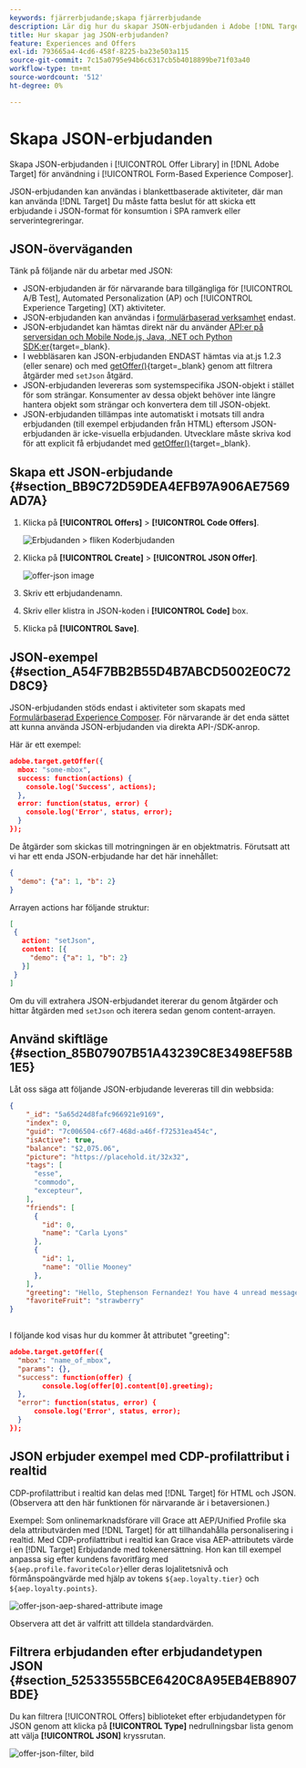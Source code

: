 ```yaml
---
keywords: fjärrerbjudande;skapa fjärrerbjudande
description: Lär dig hur du skapar JSON-erbjudanden i Adobe [!DNL Target] för användning i den formulärbaserade Experience Composer.
title: Hur skapar jag JSON-erbjudanden?
feature: Experiences and Offers
exl-id: 793665a4-4cd6-458f-8225-ba23e503a115
source-git-commit: 7c15a0795e94b6c6317cb5b4018899be71f03a40
workflow-type: tm+mt
source-wordcount: '512'
ht-degree: 0%

---
```


# Skapa JSON-erbjudanden

Skapa JSON-erbjudanden i [!UICONTROL Offer Library] in [!DNL Adobe Target] för användning i [!UICONTROL Form-Based Experience Composer].

JSON-erbjudanden kan användas i blankettbaserade aktiviteter, där man kan använda [!DNL Target] Du måste fatta beslut för att skicka ett erbjudande i JSON-format för konsumtion i SPA ramverk eller serverintegreringar.

## JSON-överväganden

Tänk på följande när du arbetar med JSON:

* JSON-erbjudanden är för närvarande bara tillgängliga för [!UICONTROL A/B Test], Automated Personalization (AP) och [!UICONTROL Experience Targeting] (XT) aktiviteter.
* JSON-erbjudanden kan användas i [formulärbaserad verksamhet](/help/main/c-experiences/form-experience-composer.md) endast.
* JSON-erbjudandet kan hämtas direkt när du använder [API:er på serversidan och Mobile Node.js, Java, .NET och Python SDK:er](https://experienceleague.corp.adobe.com/docs/target-dev/developer/server-side/server-side-overview.html){target=_blank}.
* I webbläsaren kan JSON-erbjudanden ENDAST hämtas via at.js 1.2.3 (eller senare) och med [getOffer()](https://experienceleague.corp.adobe.com/docs/target-dev/developer/client-side/at-js-implementation/functions-overview/adobe-target-getoffer.html){target=_blank} genom att filtrera åtgärder med `setJson` åtgärd.
* JSON-erbjudanden levereras som systemspecifika JSON-objekt i stället för som strängar. Konsumenter av dessa objekt behöver inte längre hantera objekt som strängar och konvertera dem till JSON-objekt.
* JSON-erbjudanden tillämpas inte automatiskt i motsats till andra erbjudanden (till exempel erbjudanden från HTML) eftersom JSON-erbjudanden är icke-visuella erbjudanden. Utvecklare måste skriva kod för att explicit få erbjudandet med [getOffer()](https://experienceleague.corp.adobe.com/docs/target-dev/developer/client-side/at-js-implementation/functions-overview/adobe-target-getoffer.html){target=_blank}.

## Skapa ett JSON-erbjudande {#section_BB9C72D59DEA4EFB97A906AE7569AD7A}

1. Klicka på **[!UICONTROL Offers]** > **[!UICONTROL Code Offers]**.

   ![Erbjudanden > fliken Koderbjudanden](/help/main/c-experiences/c-manage-content/assets/code-offers-tab.png)

1. Klicka på **[!UICONTROL Create]** > **[!UICONTROL JSON Offer]**.

   ![offer-json image](assets/offer-json.png)

1. Skriv ett erbjudandenamn.
1. Skriv eller klistra in JSON-koden i **[!UICONTROL Code]** box.
1. Klicka på **[!UICONTROL Save]**.

## JSON-exempel {#section_A54F7BB2B55D4B7ABCD5002E0C72D8C9}

JSON-erbjudanden stöds endast i aktiviteter som skapats med [Formulärbaserad Experience Composer](/help/main/c-experiences/form-experience-composer.md). För närvarande är det enda sättet att kunna använda JSON-erbjudanden via direkta API-/SDK-anrop.

Här är ett exempel:

```json
adobe.target.getOffer({ 
  mbox: "some-mbox", 
  success: function(actions) { 
    console.log('Success', actions); 
  }, 
  error: function(status, error) { 
    console.log('Error', status, error); 
  } 
});
```

De åtgärder som skickas till motringningen är en objektmatris. Förutsatt att vi har ett enda JSON-erbjudande har det här innehållet:

```json
{ 
  "demo": {"a": 1, "b": 2} 
}
```

Arrayen actions har följande struktur:

```json
[ 
 { 
   action: "setJson", 
   content: [{ 
     "demo": {"a": 1, "b": 2} 
   }] 
 }  
]
```

Om du vill extrahera JSON-erbjudandet itererar du genom åtgärder och hittar åtgärden med `setJson` och iterera sedan genom content-arrayen.

## Använd skiftläge {#section_85B07907B51A43239C8E3498EF58B1E5}

Låt oss säga att följande JSON-erbjudande levereras till din webbsida:

```json
{ 
    "_id": "5a65d24d8fafc966921e9169", 
    "index": 0, 
    "guid": "7c006504-c6f7-468d-a46f-f72531ea454c", 
    "isActive": true, 
    "balance": "$2,075.06", 
    "picture": "https://placehold.it/32x32", 
    "tags": [ 
      "esse", 
      "commodo", 
      "excepteur", 
    ], 
    "friends": [ 
      { 
        "id": 0, 
        "name": "Carla Lyons" 
      }, 
      { 
        "id": 1, 
        "name": "Ollie Mooney" 
      }, 
    ], 
    "greeting": "Hello, Stephenson Fernandez! You have 4 unread messages.", 
    "favoriteFruit": "strawberry" 
} 
  
```

I följande kod visas hur du kommer åt attributet &quot;greeting&quot;:

```json
adobe.target.getOffer({   
  "mbox": "name_of_mbox", 
  "params": {}, 
  "success": function(offer) {           
        console.log(offer[0].content[0].greeting); 
  },   
  "error": function(status, error) {           
      console.log('Error', status, error); 
  } 
});
```

## JSON erbjuder exempel med CDP-profilattribut i realtid

CDP-profilattribut i realtid kan delas med [!DNL Target] för HTML och JSON. (Observera att den här funktionen för närvarande är i betaversionen.)

Exempel: Som onlinemarknadsförare vill Grace att AEP/Unified Profile ska dela attributvärden med [!DNL Target] för att tillhandahålla personalisering i realtid. Med CDP-profilattribut i realtid kan Grace visa AEP-attributets värde i en [!DNL Target] Erbjudande med tokenersättning. Hon kan till exempel anpassa sig efter kundens favoritfärg med `${aep.profile.favoriteColor}`eller deras lojalitetsnivå och förmånspoängvärde med hjälp av tokens `${aep.loyalty.tier}` och `${aep.loyalty.points}`.

![offer-json-aep-shared-attribute image](assets/offer-json-aep-shared-attribute.png)

Observera att det är valfritt att tilldela standardvärden.

## Filtrera erbjudanden efter erbjudandetypen JSON {#section_52533555BCE6420C8A95EB4EB8907BDE}

Du kan filtrera [!UICONTROL Offers] biblioteket efter erbjudandetypen för JSON genom att klicka på **[!UICONTROL Type]** nedrullningsbar lista genom att välja **[!UICONTROL JSON]** kryssrutan.

![offer-json-filter, bild](assets/offer-json-filter.png)
